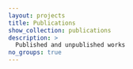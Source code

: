 ```yaml
---
layout: projects
title: Publications
show_collection: publications
description: >
  Published and unpublished works
no_groups: true
---
```

